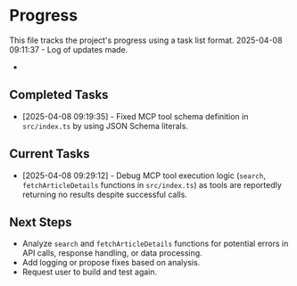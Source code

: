 # Progress

This file tracks the project's progress using a task list format.
2025-04-08 09:11:37 - Log of updates made.

*

## Completed Tasks

*   [2025-04-08 09:19:35] - Fixed MCP tool schema definition in `src/index.ts` by using JSON Schema literals.

## Current Tasks

*   [2025-04-08 09:29:12] - Debug MCP tool execution logic (`search`, `fetchArticleDetails` functions in `src/index.ts`) as tools are reportedly returning no results despite successful calls.

## Next Steps

*   Analyze `search` and `fetchArticleDetails` functions for potential errors in API calls, response handling, or data processing.
*   Add logging or propose fixes based on analysis.
*   Request user to build and test again.